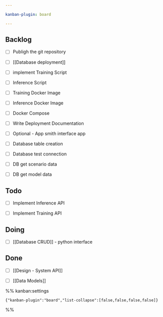 ```yaml
---

kanban-plugin: board

---
```


## Backlog

- [ ] Publigh the git repository
- [ ] [[Database deployment]]
- [ ] implement Training Script
- [ ] Inference Script
- [ ] Training Docker Image
- [ ] Inference Docker Image
- [ ] Docker Compose
- [ ] Write Deployment Documentation
- [ ] Optional - App smith interface app
- [ ] Database table creation
- [ ] Database test connection
- [ ] DB get scenario data
- [ ] DB get model data


## Todo

- [ ] Implement Inference API
- [ ] Implement Training API


## Doing

- [ ] [[Database CRUD]] - python interface


## Done

- [ ] [[Design - System API]]
- [ ] [[Data Models]]




%% kanban:settings
```
{"kanban-plugin":"board","list-collapse":[false,false,false,false]}
```
%%